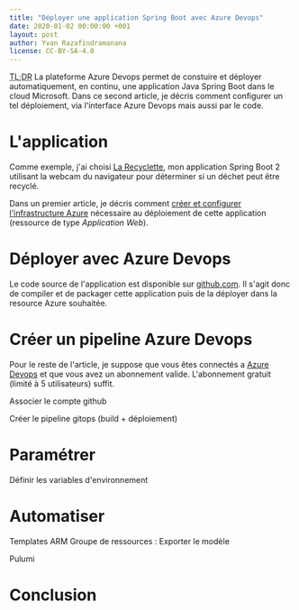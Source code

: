 ```yaml
---
title: "Déployer une application Spring Boot avec Azure Devops"
date: 2020-01-02 00:00:00 +001
layout: post
author: Yvan Razafindramanana
license: CC-BY-SA-4.0
---
```


<acronym title="En résumé... (Too long; Didn't Read)">TL;DR</acronym> La plateforme
Azure Devops permet de constuire et déployer automatiquement, en continu, une application Java
Spring Boot dans le cloud Microsoft. Dans ce second article, 
je décris comment configurer un tel déploiement, via l'interface Azure Devops mais
aussi par le code.

<!--more-->

# L'application

Comme exemple, j'ai choisi [La Recyclette](https://recyclette.azurewebsites.net/),
mon application Spring Boot 2 utilisant la webcam du navigateur pour déterminer
si un déchet peut être recyclé.

Dans un premier article, je décris comment [créer et
configurer l'infrastructure Azure](/2019/10/27/spring-boot-azure) nécessaire au déploiement de cette application (ressource
de type _Application Web_).

# Déployer avec Azure Devops

Le code source de l'application est disponible sur [github.com](https://github.com/yvzn/recikligi/).
Il s'agit donc de compiler et de packager cette application puis de la déployer dans la
resource Azure souhaitée.

# Créer un pipeline Azure Devops

Pour le reste de l'article, je suppose que vous êtes connectés a [Azure Devops](https://dev.azure.com) et que vous
avez un abonnement valide. L'abonnement gratuit (limité à 5 utilisateurs) suffit.

Associer le compte github

Créer le pipeline gitops (build + déploiement)

# Paramétrer 

Définir les variables d'environnement

# Automatiser

Templates ARM
Groupe de ressources : Exporter le modèle

Pulumi

# Conclusion
